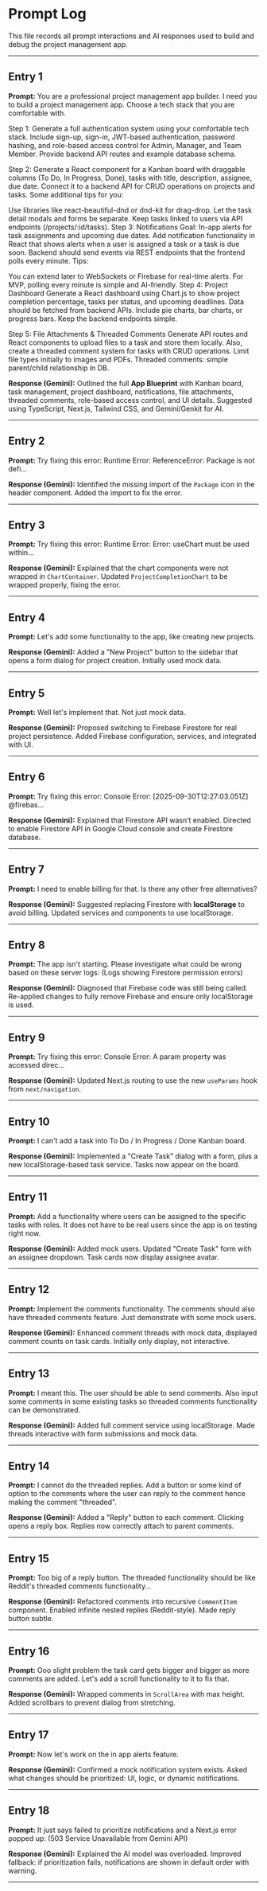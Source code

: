 # Prompt Log

This file records all prompt interactions and AI responses used to build and debug the project management app.

---

## Entry 1
**Prompt:**
You are a professional project management app builder. I need you to build a project management app. Choose a tech stack that you are comfortable with.

Step 1: Generate a full authentication system using your comfortable tech stack. Include sign-up, sign-in, JWT-based authentication, password hashing, and role-based access control for Admin, Manager, and Team Member. Provide backend API routes and example database schema.

Step 2: Generate a React component for a Kanban board with draggable columns (To Do, In Progress, Done), tasks with title, description, assignee, due date. Connect it to a backend API for CRUD operations on projects and tasks. Some additional tips for you:

Use libraries like react-beautiful-dnd or dnd-kit for drag-drop. Let the task detail modals and forms be separate. Keep tasks linked to users via API endpoints (/projects/:id/tasks). Step 3: Notifications Goal: In-app alerts for task assignments and upcoming due dates. Add notification functionality in React that shows alerts when a user is assigned a task or a task is due soon. Backend should send events via REST endpoints that the frontend polls every minute. Tips:

You can extend later to WebSockets or Firebase for real-time alerts. For MVP, polling every minute is simple and AI-friendly. Step 4: Project Dashboard Generate a React dashboard using Chart.js to show project completion percentage, tasks per status, and upcoming deadlines. Data should be fetched from backend APIs. Include pie charts, bar charts, or progress bars. Keep the backend endpoints simple.

Step 5: File Attachments & Threaded Comments Generate API routes and React components to upload files to a task and store them locally. Also, create a threaded comment system for tasks with CRUD operations. Limit file types initially to images and PDFs. Threaded comments: simple parent/child relationship in DB.

**Response (Gemini):**
Outlined the full **App Blueprint** with Kanban board, task management, project dashboard, notifications, file attachments, threaded comments, role-based access control, and UI details. Suggested using TypeScript, Next.js, Tailwind CSS, and Gemini/Genkit for AI.

---

## Entry 2
**Prompt:**
Try fixing this error: Runtime Error: ReferenceError: Package is not defi...

**Response (Gemini):**
Identified the missing import of the `Package` icon in the header component. Added the import to fix the error.

---

## Entry 3
**Prompt:**
Try fixing this error: Runtime Error: Error: useChart must be used within...

**Response (Gemini):**
Explained that the chart components were not wrapped in `ChartContainer`. Updated `ProjectCompletionChart` to be wrapped properly, fixing the error.

---

## Entry 4
**Prompt:**
Let's add some functionality to the app, like creating new projects.

**Response (Gemini):**
Added a "New Project" button to the sidebar that opens a form dialog for project creation. Initially used mock data.

---

## Entry 5
**Prompt:**
Well let's implement that. Not just mock data.

**Response (Gemini):**
Proposed switching to Firebase Firestore for real project persistence. Added Firebase configuration, services, and integrated with UI.

---

## Entry 6
**Prompt:**
Try fixing this error: Console Error: [2025-09-30T12:27:03.051Z] @firebas...

**Response (Gemini):**
Explained that Firestore API wasn’t enabled. Directed to enable Firestore API in Google Cloud console and create Firestore database.

---

## Entry 7
**Prompt:**
I need to enable billing for that. Is there any other free alternatives?

**Response (Gemini):**
Suggested replacing Firestore with **localStorage** to avoid billing. Updated services and components to use localStorage.

---

## Entry 8
**Prompt:**
The app isn't starting. Please investigate what could be wrong based on these server logs:
(Logs showing Firestore permission errors)

**Response (Gemini):**
Diagnosed that Firebase code was still being called. Re-applied changes to fully remove Firebase and ensure only localStorage is used.

---

## Entry 9
**Prompt:**
Try fixing this error: Console Error: A param property was accessed direc...

**Response (Gemini):**
Updated Next.js routing to use the new `useParams` hook from `next/navigation`.

---

## Entry 10
**Prompt:**
I can't add a task into To Do / In Progress / Done Kanban board.

**Response (Gemini):**
Implemented a "Create Task" dialog with a form, plus a new localStorage-based task service. Tasks now appear on the board.

---

## Entry 11
**Prompt:**
Add a functionality where users can be assigned to the specific tasks with roles. It does not have to be real users since the app is on testing right now.

**Response (Gemini):**
Added mock users. Updated "Create Task" form with an assignee dropdown. Task cards now display assignee avatar.

---

## Entry 12
**Prompt:**
Implement the comments functionality. The comments should also have threaded comments feature. Just demonstrate with some mock users.

**Response (Gemini):**
Enhanced comment threads with mock data, displayed comment counts on task cards. Initially only display, not interactive.

---

## Entry 13
**Prompt:**
I meant this. The user should be able to send comments. Also input some comments in some existing tasks so threaded comments functionality can be demonstrated.

**Response (Gemini):**
Added full comment service using localStorage. Made threads interactive with form submissions and mock data.

---

## Entry 14
**Prompt:**
I cannot do the threaded replies. Add a button or some kind of option to the comments where the user can reply to the comment hence making the comment "threaded".

**Response (Gemini):**
Added a "Reply" button to each comment. Clicking opens a reply box. Replies now correctly attach to parent comments.

---

## Entry 15
**Prompt:**
Too big of a reply button. The threaded functionality should be like Reddit's threaded comments functionality...

**Response (Gemini):**
Refactored comments into recursive `CommentItem` component. Enabled infinite nested replies (Reddit-style). Made reply button subtle.

---

## Entry 16
**Prompt:**
Ooo slight problem the task card gets bigger and bigger as more comments are added. Let's add a scroll functionality to it to fix that.

**Response (Gemini):**
Wrapped comments in `ScrollArea` with max height. Added scrollbars to prevent dialog from stretching.

---

## Entry 17
**Prompt:**
Now let's work on the in app alerts feature.

**Response (Gemini):**
Confirmed a mock notification system exists. Asked what changes should be prioritized: UI, logic, or dynamic notifications.

---

## Entry 18
**Prompt:**
It just says failed to prioritize notifications and a Next.js error popped up: (503 Service Unavailable from Gemini API)

**Response (Gemini):**
Explained the AI model was overloaded. Improved fallback: if prioritization fails, notifications are shown in default order with warning.

---
